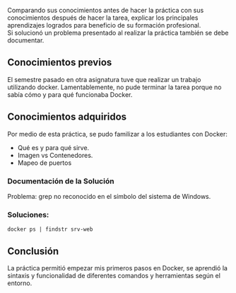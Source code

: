 Comparando sus conocimientos antes de hacer la práctica con sus conocimientos después de hacer la tarea, explicar los principales aprendizajes logrados para beneficio de su formación profesional.  
Si solucionó un problema presentado al realizar la práctica también se debe documentar.

## Conocimientos previos
El semestre pasado en otra asignatura tuve que realizar un trabajo utilizando docker. Lamentablemente,
no pude terminar la tarea porque no sabía cómo y para qué funcionaba Docker.

## Conocimientos adquiridos
Por medio de esta práctica, se pudo familizar a los estudiantes con Docker:
- Qué es y para qué sirve.
- Imagen vs Contenedores.
- Mapeo de puertos


### Documentación de la Solución
Problema: grep no reconocido en el símbolo del sistema de Windows.

### Soluciones:
```
docker ps | findstr srv-web
```

## Conclusión
La práctica permitió empezar mis primeros pasos en Docker, se aprendió la sintaxis
y funcionalidad de diferentes comandos y herramientas según el entorno.
